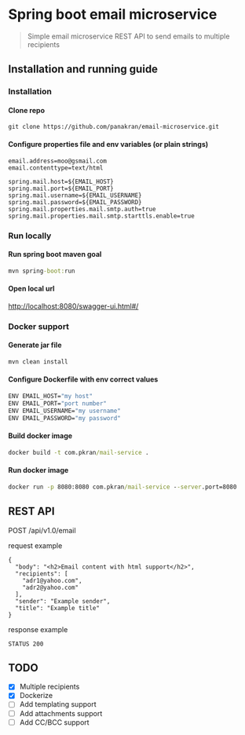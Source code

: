 # Spring boot email microservice

> Simple email microservice REST API to send emails to multiple recipients

## Installation and running guide

### Installation

#### Clone repo

```aidl
git clone https://github.com/panakran/email-microservice.git
```

#### Configure properties file and env variables (or plain strings)

```
email.address=moo@gsmail.com
email.contenttype=text/html

spring.mail.host=${EMAIL_HOST}
spring.mail.port=${EMAIL_PORT}
spring.mail.username=${EMAIL_USERNAME}
spring.mail.password=${EMAIL_PASSWORD}
spring.mail.properties.mail.smtp.auth=true
spring.mail.properties.mail.smtp.starttls.enable=true
```

### Run locally

#### Run spring boot maven goal

```cmd
mvn spring-boot:run
```

#### Open local url
[http://localhost:8080/swagger-ui.html#/](http://localhost:8080/swagger-ui.html#/)

### Docker support

#### Generate jar file

```cmd
mvn clean install
```

#### Configure Dockerfile with env correct values

```cmd
ENV EMAIL_HOST="my host"
ENV EMAIL_PORT="port number"
ENV EMAIL_USERNAME="my username"
ENV EMAIL_PASSWORD="my password"
```

#### Build docker image

```cmd
docker build -t com.pkran/mail-service .
```

#### Run docker image

```cmd
docker run -p 8080:8080 com.pkran/mail-service --server.port=8080
```

## REST API

POST /api/v1.0/email

request example
```
{
  "body": "<h2>Email content with html support</h2>",
  "recipients": [
    "adr1@yahoo.com",
    "adr2@yahoo.com"
  ],
  "sender": "Example sender",
  "title": "Example title"
}
```

response example

`STATUS 200`

## TODO

- [x] Multiple recipients
- [X] Dockerize
- [ ] Add templating support
- [ ] Add attachments support
- [ ] Add CC/BCC support
